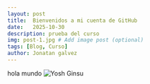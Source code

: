 ```yaml
---
layout: post
title:  Bienvenidos a mi cuenta de GitHub
date:   2025-10-30 
description: prueba del curso
img: post-1.jpg # Add image post (optional)
tags: [Blog, Curso]
author: Jonatan galvez
---
```

hola mundo
![Yosh Ginsu]({{site.baseurl}}/assets/img/yosh-ginsu.jpg)